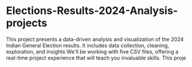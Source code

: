 # Elections-Results-2024-Analysis-projects
This project presents a data-driven analysis and visualization of the 2024 Indian General Election results. It includes data collection, cleaning, exploration, and insights We'll be working with five CSV files, offering a real-time project experience that will teach you invaluable skills. This proje
